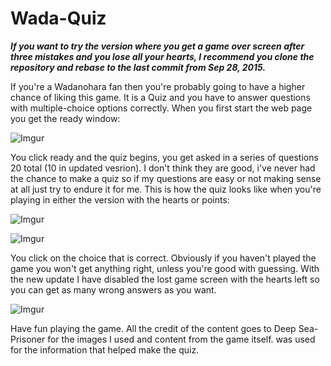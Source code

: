 # Wada-Quiz

***If you want to try the version where you get a game over screen after three
mistakes and you lose all your hearts, I recommend you clone the repository and
rebase to the last commit from Sep 28, 2015.***

If you're a Wadanohara fan then you're probably going to have a higher chance of liking this game.
It is a Quiz and you have to answer questions with multiple-choice options correctly.
When you first start the web page you get the ready window:

![Imgur](https://i.imgur.com/KCRhlfL.png)

You click ready and the quiz begins, you get asked in a series of questions
20 total (10 in updated vesrion). I don't think they are good, i've never had the chance
to make a quiz so if my questions are easy or not making sense at all just try to endure it for me.
This is how the quiz looks like when you're playing in either the version with the hearts or points:

![Imgur](https://i.imgur.com/6ju6JUa.png)

![Imgur](https://i.imgur.com/Wq3bCTs.png)

You click on the choice that is correct. Obviously if you haven't played the game
you won't get anything right, unless you're good with guessing. With the new update
I have disabled the lost game screen with the hearts left so you can get as many
wrong answers as you want.

![Imgur](https://i.imgur.com/nrZox3L.png)

Have fun playing the game. All the credit of the content goes to Deep Sea-Prisoner for
the images I used and content from the game itself. <a href="http://wadanohara.wikia.com"></a> was used for
the information that helped make the quiz.
